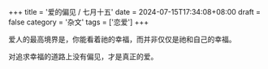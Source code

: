 +++
title = '爱的偏见 / 七月十五'
date = 2024-07-15T17:34:08+08:00
draft = false
category = '杂文'
tags = ['恋爱']
+++

爱人的最高境界是，你能看着祂的幸福，而并非仅仅是祂和自己的幸福。

对追求幸福的道路上没有偏见，才是真正的爱。